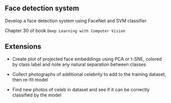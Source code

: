 ## Face detection system

Develop a face detection system using FaceNet and SVM classifier

Chapter 30 of book `Deep Learning with Computer Vision`

## Extensions

* Create plot of projected face embeddings using PCA or t-SNE, colored by class label and note any natural separation between classes

* Collect photographs of additional celebrity to add to the training dataset, then re-fit model

* Find new photos of celeb in dataset and see if it can be correctly classified by the model